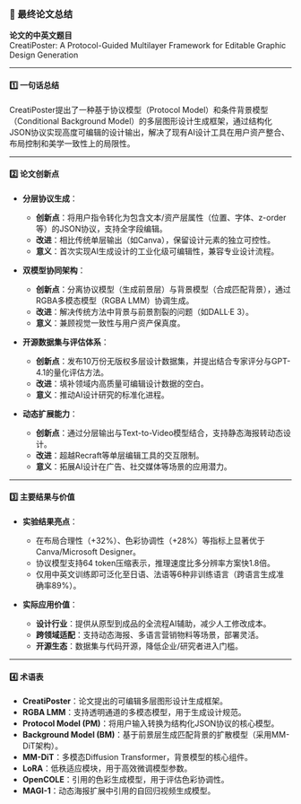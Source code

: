 ### 📄 最终论文总结

**论文的中英文题目**  
CreatiPoster: A Protocol-Guided Multilayer Framework for Editable Graphic Design Generation

---

#### 1️⃣ 一句话总结  
CreatiPoster提出了一种基于协议模型（Protocol Model）和条件背景模型（Conditional Background Model）的多层图形设计生成框架，通过结构化JSON协议实现高度可编辑的设计输出，解决了现有AI设计工具在用户资产整合、布局控制和美学一致性上的局限性。

---

#### 2️⃣ 论文创新点  
- **分层协议生成**：  
  - **创新点**：将用户指令转化为包含文本/资产层属性（位置、字体、z-order等）的JSON协议，支持全字段编辑。  
  - **改进**：相比传统单层输出（如Canva），保留设计元素的独立可控性。  
  - **意义**：首次实现AI生成设计的工业化级可编辑性，兼容专业设计流程。  

- **双模型协同架构**：  
  - **创新点**：分离协议模型（生成前景层）与背景模型（合成匹配背景），通过RGBA多模态模型（RGBA LMM）协调生成。  
  - **改进**：解决传统方法中背景与前景割裂的问题（如DALL·E 3）。  
  - **意义**：兼顾视觉一致性与用户资产保真度。  

- **开源数据集与评估体系**：  
  - **创新点**：发布10万份无版权多层设计数据集，并提出结合专家评分与GPT-4.1的量化评估方法。  
  - **改进**：填补领域内高质量可编辑设计数据的空白。  
  - **意义**：推动AI设计研究的标准化进程。  

- **动态扩展能力**：  
  - **创新点**：通过分层输出与Text-to-Video模型结合，支持静态海报转动态设计。  
  - **改进**：超越Recraft等单层编辑工具的交互限制。  
  - **意义**：拓展AI设计在广告、社交媒体等场景的应用潜力。  

---

#### 3️⃣ 主要结果与价值  
* **实验结果亮点**：  
  - 在布局合理性（+32%）、色彩协调性（+28%）等指标上显著优于Canva/Microsoft Designer。  
  - 协议模型支持64 token压缩表示，推理速度比多分辨率方案快1.8倍。  
  - 仅用中英文训练即可泛化至日语、法语等6种非训练语言（跨语言生成准确率89%）。  

* **实际应用价值**：  
  - **设计行业**：提供从原型到成品的全流程AI辅助，减少人工修改成本。  
  - **跨领域适配**：支持动态海报、多语言营销物料等场景，部署灵活。  
  - **开源生态**：数据集与代码开源，降低企业/研究者进入门槛。  

---

#### 4️⃣ 术语表  
* **CreatiPoster**：论文提出的可编辑多层图形设计生成框架。  
* **RGBA LMM**：支持透明通道的多模态模型，用于生成设计规范。  
* **Protocol Model (PM)**：将用户输入转换为结构化JSON协议的核心模型。  
* **Background Model (BM)**：基于前景层生成匹配背景的扩散模型（采用MM-DiT架构）。  
* **MM-DiT**：多模态Diffusion Transformer，背景模型的核心组件。  
* **LoRA**：低秩适应模块，用于高效微调模型参数。  
* **OpenCOLE**：引用的色彩生成模型，用于评估色彩协调性。  
* **MAGI-1**：动态海报扩展中引用的自回归视频生成模型。